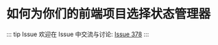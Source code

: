# 如何为你们的前端项目选择状态管理器



::: tip Issue 
 欢迎在 Issue 中交流与讨论: [Issue 378](https://github.com/shfshanyue/Daily-Question/issues/378) 
:::



